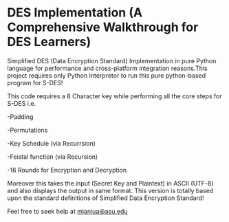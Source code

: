 # DES Implementation (A Comprehensive Walkthrough for DES Learners)
Simplified DES (Data Encryption Standard) Implementation in pure Python language for performance and 
cross-platform integration reasons.This project requires only Python Interpretor to run this pure 
python-based program for S-DES!

This code requires a 8 Character key while performing all the core steps for S-DES i.e.

-Padding

-Permutations

-Key Schedule (via Recurrsion)

-Feistal function (via Recursion)

-16 Rounds for Encryption and Decryption

Moreover this takes the input (Secret Key and Plaintext) in ASCII (UTF-8) and also displays the output 
in same format. This version is totally based upon the standard definitions of Simplified Data Encryption
Standard!

Feel free to seek help at mjanjua@asu.edu
